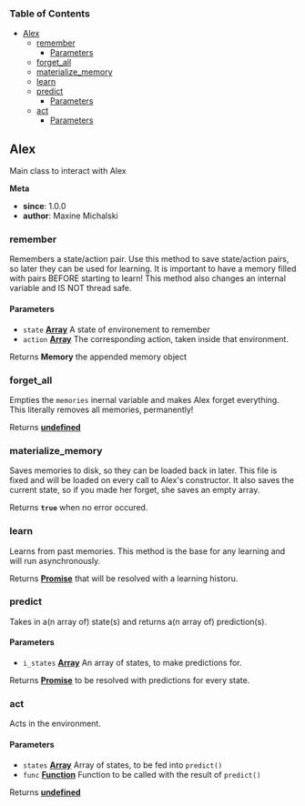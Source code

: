 <!-- Generated by documentation.js. Update this documentation by updating the source code. -->

### Table of Contents

-   [Alex][1]
    -   [remember][2]
        -   [Parameters][3]
    -   [forget_all][4]
    -   [materialize_memory][5]
    -   [learn][6]
    -   [predict][7]
        -   [Parameters][8]
    -   [act][9]
        -   [Parameters][10]

## Alex

Main class to interact with Alex

**Meta**

-   **since**: 1.0.0
-   **author**: Maxine Michalski

### remember

Remembers a state/action pair.
Use this method to save state/action pairs, so later they can be used for
learning.
It is important to have a memory filled with pairs BEFORE starting to
learn!
This method also changes an internal variable and IS NOT thread safe.

#### Parameters

-   `state` **[Array][11]** A state of environement to remember
-   `action` **[Array][11]** The corresponding action, taken inside that
    environment.

Returns **Memory** the appended memory object

### forget_all

Empties the `memories` inernal variable and makes Alex forget everything.
This literally removes all memories, permanently!

Returns **[undefined][12]** 

### materialize_memory

Saves memories to disk, so they can be loaded back in later.
This file is fixed and will be loaded on every call to Alex's constructor.
It also saves the current state, so if you made her forget, she saves an
empty array.

Returns **`true`** when no error occured.

### learn

Learns from past memories.
This method is the base for any learning and will run asynchronously.

Returns **[Promise][13]** that will be resolved with a learning historu.

### predict

Takes in a(n array of) state(s) and returns a(n array of) prediction(s).

#### Parameters

-   `i_states` **[Array][11]** An array of states, to make predictions for.

Returns **[Promise][13]** to be resolved with predictions for every state.

### act

Acts in the environment.

#### Parameters

-   `states` **[Array][11]** Array of states, to be fed into `predict()`
-   `func` **[Function][14]** Function to be called with the result of
    `predict()`

Returns **[undefined][12]** 

[1]: #alex

[2]: #remember

[3]: #parameters

[4]: #forget_all

[5]: #materialize_memory

[6]: #learn

[7]: #predict

[8]: #parameters-1

[9]: #act

[10]: #parameters-2

[11]: https://developer.mozilla.org/docs/Web/JavaScript/Reference/Global_Objects/Array

[12]: https://developer.mozilla.org/docs/Web/JavaScript/Reference/Global_Objects/undefined

[13]: https://developer.mozilla.org/docs/Web/JavaScript/Reference/Global_Objects/Promise

[14]: https://developer.mozilla.org/docs/Web/JavaScript/Reference/Statements/function
